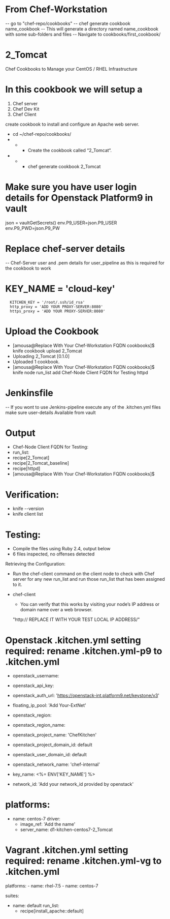 ﻿# From Chef-Workstation
   -- go to "chef-repo/cookbooks"
   -- chef generate cookbook name_cookbook
   -- This will generate a directory named name_cookbook with some sub-folders and files
   -- Navigate to cookbooks/first_cookbook/
 
 # 2_Tomcat

Chef Cookbooks to Manage your CentOS / RHEL Infrastructure

# In this cookbook we will setup a 
1. Chef server
2. Chef Dev Kit
3. Chef Client

create cookbook to install and configure an Apache web server.

- cd ~/chef-repo/cookbooks/
- - - Create the cookbook called “2_Tomcat“. 
- - - chef generate cookbook 2_Tomcat

# Make sure you have user login details for Openstack Platform9 in vault
json = vaultGetSecrets()
        env.P9_USER=json.P9_USER
        env.P9_PWD=json.P9_PW
# Replace chef-server details
   -- Chef-Server user and .pem details for user_pipeline as this is required for the cookbook to work

# KEY_NAME = 'cloud-key'
      KITCHEN_KEY = '/root/.ssh/id_rsa'
      http_proxy = 'ADD YOUR PROXY-SERVER:8080'
      https_proxy = 'ADD YOUR PROXY-SERVER:8080'

# Upload the Cookbook

- [amousa@Replace With Your Chef-Workstation FQDN cookbooks]$ knife cookbook upload 2_Tomcat
- Uploading 2_Tomcat      [0.1.0]
- Uploaded 1 cookbook.
- [amousa@Replace With Your Chef-Workstation FQDN cookbooks]$ knife node run_list add Chef-Node Client FQDN for Testing httpd

# Jenkinsfile
 -- If you wont to use Jenkins-pipeline execute any of the .kitchen.yml files make sure user-details Available from vault 

# Output 

- Chef-Node Client FQDN for Testing:
 -  run_list:
 -  recipe[2_Tomcat]
 -  recipe[2_Tomcat_baseline]
 -  recipe[httpd]
-   [amousa@Replace With Your Chef-Workstation FQDN cookbooks]$

# Verification:

- knife --version
- knife client list

# Testing:

- Compile the files using Ruby 2.4, output below 
- 6 files inspected, no offenses detected

Retrieving the Configuration:

- Run the chef-client command on the client node to check with Chef server for any new run_list and run those run_list that has been assigned to it.

- chef-client
    - You can verify that this works by visiting your node’s IP address or domain name over a web browser.

    "http://	REPLACE IT WITH YOUR TEST LOCAL IP ADDRESS/" 

# Openstack .kitchen.yml setting required: rename .kitchen.yml-p9 to .kitchen.yml
  - openstack_username: 
  - openstack_api_key: 
  - openstack_auth_url: 'https://openstack-int.platform9.net/keystone/v3'
  
  - floating_ip_pool: 'Add Your-ExtNet'
  - openstack_region: 
  - openstack_region_name: 
  - openstack_project_name: 'ChefKitchen'
  - openstack_project_domain_id: default
  - openstack_user_domain_id: default
  - openstack_network_name: 'chef-internal'
  - key_name: <%= ENV['KEY_NAME'] %>
  - network_id: 'Add your network_id provided by openstack'
 
 # platforms:
  - name: centos-7
    driver:
      - image_ref: 'Add the name'
      - server_name: d1-kitchen-centos7-2_Tomcat

# Vagrant .kitchen.yml setting required: rename .kitchen.yml-vg to .kitchen.yml
  platforms:
    - name: rhel-7.5
    - name: centos-7

suites:
  - name: default
    run_list:
      - recipe[install_apache::default]
    
  
      
